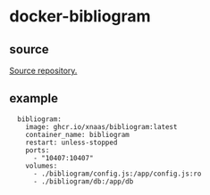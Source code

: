 # docker-bibliogram

## source

[Source repository.](https://git.sr.ht/~cadence/bibliogram)

## example

```
  bibliogram:
    image: ghcr.io/xnaas/bibliogram:latest
    container_name: bibliogram
    restart: unless-stopped
    ports:
      - "10407:10407"
    volumes:
      - ./bibliogram/config.js:/app/config.js:ro
      - ./bibliogram/db:/app/db
```
